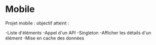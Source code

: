 # Mobile

Projet mobile : objectif atteint :

-Liste d'éléments
-Appel d'un API
-Singleton
-Afficher les détails d'un élément
-Mise en cache des données

